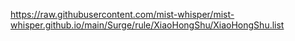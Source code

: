 https://raw.githubusercontent.com/mist-whisper/mist-whisper.github.io/main/Surge/rule/XiaoHongShu/XiaoHongShu.list
